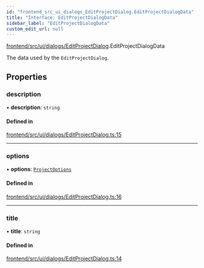 ```yaml
---
id: "frontend_src_ui_dialogs_EditProjectDialog.EditProjectDialogData"
title: "Interface: EditProjectDialogData"
sidebar_label: "EditProjectDialogData"
custom_edit_url: null
---
```


[frontend/src/ui/dialogs/EditProjectDialog](../modules/frontend_src_ui_dialogs_EditProjectDialog.md).EditProjectDialogData

The data used by the ``EditProjectDialog``.

## Properties

### description

• **description**: `string`

#### Defined in

[frontend/src/ui/dialogs/EditProjectDialog.ts:15](https://github.com/Soroush9978/rds-ng/blob/165bdc6/src/frontend/src/ui/dialogs/EditProjectDialog.ts#L15)

___

### options

• **options**: [`ProjectOptions`](../classes/common_web_data_entities_ProjectOptions.ProjectOptions.md)

#### Defined in

[frontend/src/ui/dialogs/EditProjectDialog.ts:16](https://github.com/Soroush9978/rds-ng/blob/165bdc6/src/frontend/src/ui/dialogs/EditProjectDialog.ts#L16)

___

### title

• **title**: `string`

#### Defined in

[frontend/src/ui/dialogs/EditProjectDialog.ts:14](https://github.com/Soroush9978/rds-ng/blob/165bdc6/src/frontend/src/ui/dialogs/EditProjectDialog.ts#L14)
